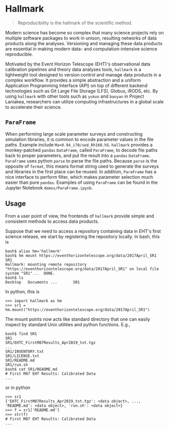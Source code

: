 # Hallmark

> Reproducibility is the hallmark of the scientific method.

Modern science has become so complex that many science projects rely
on multiple software packages to work in unison, resulting networks of
data products along the analyses.
Versioning and managing these data products are essential in making
modern data- and computation-intensive science reproducible.

Motivated by the Event Horizon Telescope (EHT)'s observational data
calibration pipelines and theory data analyses tools, `hallmark` is a
lightweight tool designed to version control and manage data products
in a complex workflow.
It provides a simple abstraction and a uniform Application Programming
Interface (API) on top of different backend technologies such as Git
Large File Storage (LFS), Globus, iRODS, etc.
By using `hallmark` with other tools such as `yukon` and `banyan` in
Project Laniakea, researchers can utilize computing infrastructures in
a global scale to accelerate their science.

## `ParaFrame`

When performing large scale parameter surveys and constructing
simulation libraries, it is common to encode parameter values in the
file paths.
Example include `Ma+0.94_i70/sed_Rh160.h5`.
`hallmark` provides a monkey-patched `pandas` `DataFrame`, called
`ParaFrame`, to decode file paths back to proper parameters, and put
the result into a `pandas` `DataFrame`.
`ParaFrame` uses python `parse` to parse the file paths.
Because `parse` is the opposite of `format`, this means format string
used to generate the surveys and libraries in the first place can be
reused.
In addition, `ParaFrame` has a nice interface to perform filter, which
makes parameter selection much easier than pure `pandas`.
Examples of using `ParaFrame` can be found in the Jupyter Notebook
`demos/ParaFrame.ipynb`.

## Usage

From a user point of view, the frontends of `hallmark` provide simple
and consistent methods to access data products.

Suppose that we need to access a repository containing data in EHT's
first science release, we start by registering the repository locally.
In bash, this is

    bash$ alias hm='hallmark'
    bash$ hm mount https://eventhorizontelescope.org/data/2017April_SR1 SR1
    Hallmark: mounting remote repository "https://eventhorizontelescope.org/data/2017April_SR1" on local file system "SR1"...  DONE.
    bash$ ls
    Desktop   Documents ...       SR1

In python, this is

    >>> import hallmark as hm
    >>> sr1 = hm.mount("https://eventhorizontelescope.org/data/2017April_SR1")

The mount points now acts like standard directory that one can easily
inspect by standard Unix utilities and python functions.  E.g.,

    bash$ find SR1
    SR1
    SR1/EHTC_FirstM87Results_Apr2019_txt.tgz
    ...
    SR1/INVENTORY.txt
    SR1/LICENSE.txt
    SR1/README.md
    SR1/run.sh
    bash$ cat SR1/README.md
    # First M87 EHT Results: Calibrated Data
    ...

or in python

    >>> sr1
    {'EHTC_FirstM87Results_Apr2019_txt.tgz': <data object>, ..., 'README.md': <data object>, 'run.sh': <data object>}
    >>> f = sr1['README.md']
    >>> str(f)
    # First M87 EHT Results: Calibrated Data
    ...
